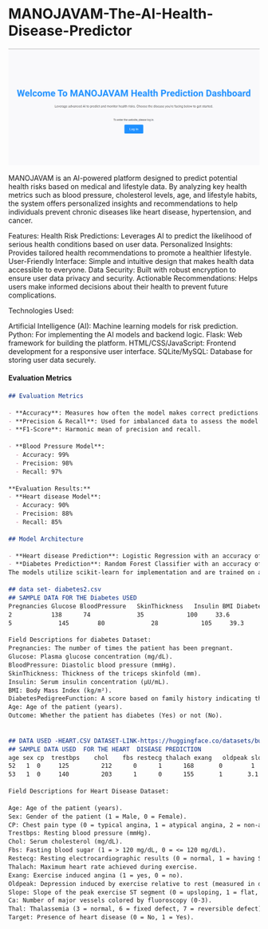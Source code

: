 # MANOJAVAM-The-AI-Health-Disease-Predictor
![IMG](https://github.com/onkar-2006/MANOJAVAM_the_health_predictor/blob/main/Screenshot%202024-11-18%20163556.png)



MANOJAVAM is an AI-powered platform designed to predict potential health risks based on medical and lifestyle data. By analyzing key health metrics such as blood pressure, cholesterol levels, age, and lifestyle habits, the system offers personalized insights and recommendations to help individuals prevent chronic diseases like heart disease, hypertension, and cancer.



Features:
Health Risk Predictions: Leverages AI to predict the likelihood of serious health conditions based on user data.
Personalized Insights: Provides tailored health recommendations to promote a healthier lifestyle.
User-Friendly Interface: Simple and intuitive design that makes health data accessible to everyone.
Data Security: Built with robust encryption to ensure user data privacy and security.
Actionable Recommendations: Helps users make informed decisions about their health to prevent future complications.



Technologies Used:

Artificial Intelligence (AI): Machine learning models for risk prediction.
Python: For implementing the AI models and backend logic.
Flask: Web framework for building the platform.
HTML/CSS/JavaScript: Frontend development for a responsive user interface.
SQLite/MySQL: Database for storing user data securely.


#### Evaluation Metrics  
```markdown
## Evaluation Metrics  

- **Accuracy**: Measures how often the model makes correct predictions.  
- **Precision & Recall**: Used for imbalanced data to assess the model’s robustness.  
- **F1-Score**: Harmonic mean of precision and recall.  

- **Blood Pressure Model**:  
  - Accuracy: 99%  
  - Precision: 98%  
  - Recall: 97%

**Evaluation Results:**  
- **Heart disease Model**:  
  - Accuracy: 90%  
  - Precision: 88%  
  - Recall: 85%  

## Model Architecture  

- **Heart disease Prediction**: Logistic Regression with an accuracy of 98 HUGGING FACE LINK-https://huggingface.co/onkar2006/heart_disease_prediction_model/blob/main/heart-attack-prediction-351a75.ipynb%.  
- **Diabetes Prediction**: Random Forest Classifier with an accuracy of 99%.  
The models utilize scikit-learn for implementation and are trained on a dataset with over 5,000 samples.  

## data set- diabetes2.csv
## SAMPLE DATA FOR THE Diabetes USED
Pregnancies	Glucose	BloodPressure	SkinThickness	Insulin	BMI	Diabetes PedigreeFunction	   Age	 Outcome
2         	138	     74	            35	          100 	  33.6	       0.127              25	 Yes
5	          145	     80	            28	          105	  39.3	         0.263	            35	  No

Field Descriptions for diabetes Dataset:
Pregnancies: The number of times the patient has been pregnant.
Glucose: Plasma glucose concentration (mg/dL).
BloodPressure: Diastolic blood pressure (mmHg).
SkinThickness: Thickness of the triceps skinfold (mm).
Insulin: Serum insulin concentration (μU/mL).
BMI: Body Mass Index (kg/m²).
DiabetesPedigreeFunction: A score based on family history indicating the likelihood of diabetes.
Age: Age of the patient (years).
Outcome: Whether the patient has diabetes (Yes) or not (No).


## DATA USED -HEART.CSV DATASET-LINK-https://huggingface.co/datasets/buio/heart-disease
## SAMPLE DATA USED  FOR THE HEART  DISEASE PREDICTION
age	sex	cp	trestbps	chol	fbs	restecg	thalach	exang	oldpeak	slope	ca	thal	target
52	 1	0	  125	      212	   0	  1	     168	   0	    1	      2	   2	 3	   0
53	 1	0	  140	      203	   1	  0	     155	   1	   3.1	    0	   0	 3	   0

Field Descriptions for Heart Disease Dataset:

Age: Age of the patient (years).
Sex: Gender of the patient (1 = Male, 0 = Female).
CP: Chest pain type (0 = typical angina, 1 = atypical angina, 2 = non-anginal pain, 3 = asymptomatic).
Trestbps: Resting blood pressure (mmHg).
Chol: Serum cholesterol (mg/dL).
Fbs: Fasting blood sugar (1 = > 120 mg/dL, 0 = <= 120 mg/dL).
Restecg: Resting electrocardiographic results (0 = normal, 1 = having ST-T wave abnormality, 2 = showing probable or definite left ventricular hypertrophy).
Thalach: Maximum heart rate achieved during exercise.
Exang: Exercise induced angina (1 = yes, 0 = no).
Oldpeak: Depression induced by exercise relative to rest (measured in depression units).
Slope: Slope of the peak exercise ST segment (0 = upsloping, 1 = flat, 2 = downsloping).
Ca: Number of major vessels colored by fluoroscopy (0-3).
Thal: Thalassemia (3 = normal, 6 = fixed defect, 7 = reversible defect).
Target: Presence of heart disease (0 = No, 1 = Yes).


